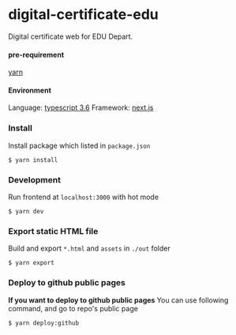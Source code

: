 # digital-certificate-edu

Digital certificate web for EDU Depart.

#### pre-requirement

[yarn](https://yarnpkg.com/lang/en/)

#### Environment

Language: [typescript 3.6](https://www.typescriptlang.org/)
Framework: [next.js](https://nextjs.org/)

### Install

Install package which listed in `package.json`

```
$ yarn install
```

### Development

Run frontend at `localhost:3000` with hot mode

```
$ yarn dev
```

### Export static HTML file

Build and export `*.html` and `assets` in `./out` folder

```
$ yarn export
```

### Deploy to github public pages

**If you want to deploy to github public pages**
You can use following command, and go to repo's public page

```
$ yarn deploy:github
```
